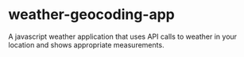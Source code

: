 # weather-geocoding-app
A javascript weather application that uses API calls to weather in your location and shows appropriate measurements.
